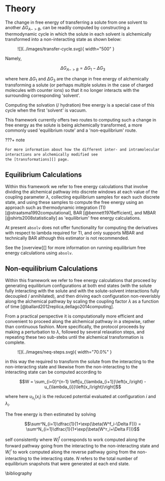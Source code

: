 # Theory

The change in free energy of transferring a solute from one solvent to another $\Delta G_{A->B}$, can be readily
computed by constructing a thermodynamic cycle in which the solute in each solvent is alchemically transformed into a
non-interacting state as shown below:

<figure markdown>
  ![](../images/transfer-cycle.svg){ width="500" }
</figure>

Namely,

$$
\Delta G_{A->B} = \Delta G_1 - \Delta G_3
$$

where here $\Delta G_1$ and $\Delta G_3$ are the change in free energy of alchemically transforming a solute (or perhaps
multiple solutes in the case of charged molecules with counter ions) so that it no longer interacts with the surrounding
corresponding 'solvent'.

Computing the solvation (/ hydration) free energy is a special case of this cycle when the first 'solvent' is vacuum.

This framework currently offers two routes to computing such a change in free energy as the solute is being alchemically
transformed, a more commonly used 'equilibrium route' and a 'non-equilibrium' route.

???+ note

    For more information about how the different inter- and intramolecular interactions are alchemically modified see
    the [transformations][] page.

## Equilibrium Calculations

Within this framework we refer to free energy calculations that involve dividing the alchemical pathway into discrete
windows at each value of the coupling parameter $\lambda$, collecting equilibrium samples for each such discrete state,
and using these samples to compute the free energy using an approach such as thermodynamic integration (TI)
[@straatsma1992computational], BAR [@bennett1976efficient], and MBAR [@shirts2008statistically] as 'equilibrium' free
energy calculations.

At present `absolv` does not offer functionality for computing the derivatives with respect to lambda
required for TI, and only supports MBAR and technically BAR although this estimator is not recommended.

See the [overview][] for more information on running equilibrium free energy calculations using `absolv`.

## Non-equilibrium Calculations

Within this framework we refer to free energy calculations that proceed by generating equilibrium configurations at both
end states (with the solute fully interacting with the solute and with the solute-solvent interactions fully decoupled /
annihilated), and then driving each configuration non-reverisbly along the alchemical pathway by scaling the coupling
factor $\lambda$ as a function of time [@ballard2012replica,dellago2014computing].

From a practical perspective it is computationally more efficient and convenient to proceed along the alchemical pathway
in a stepwise, rather than continuous fashion. More specifically, the protocol proceeds by making a perturbation to
$\lambda$, followed by several relaxation steps, and repeating these two sub-stebs until the alchemical transformation
is complete.

<figure markdown>
  ![](../images/neq-steps.svg){ width="70.0%" }
</figure>

in this way the required to transform the solute from the interacting to the non-interacting state and likewise from the
non-interacting to the interacting state can be computed according to

$$W = \sum_{i=0}^{n-1} \left[u_{\lambda_{i+1}}\left(x_i\right) - u_{\lambda_{i}}\left(x_i\right)\right]$$

where here $u_{\lambda_i}\left(x_i\right)$ is the reduced potential evaluated at configuration $i$ and $\lambda_i$.

The free energy is then estimated by solving

$$\sum^N_{i=1}\dfrac{1}{1+\exp(\beta(W^f_i-\Delta F))} = \sum^N_{i=1}\dfrac{1}{1+\exp(\beta(W^r_i+\Delta F))}$$

self consistently where $W^f_i$ corresponds to work computed along the forward pathway going from the interacting to the
non-interacting state and $W^r_i$ to work computed along the reverse pathway going from the non-interacting to the
interacting state. $N$ refers to the total number of equilibrium snapshots that were generated at each end state.

\bibliography
